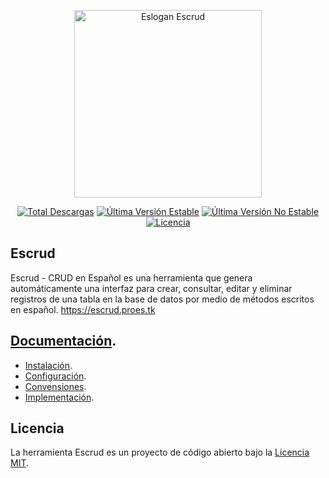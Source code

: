 <p align="center">
    <a href="https://escrud.proes.tk" target="_blank">
        <img src="https://escrud.proes.tk/imagenes/escrud-eslogan-transparente.png" width="300" alt="Eslogan Escrud">
    </a>
</p>

<p align="center">
    <a href="https://packagist.org/packages/proesio/escrud"><img src="https://poser.pugx.org/proesio/escrud/downloads" alt="Total Descargas"></a>
    <a href="https://packagist.org/packages/proesio/escrud"><img src="https://poser.pugx.org/proesio/escrud/v/stable" alt="Última Versión Estable"></a>
    <a href="https://packagist.org/packages/proesio/escrud"><img src="https://poser.pugx.org/proesio/escrud/v/unstable" alt="Última Versión No Estable"></a>
    <a href="https://packagist.org/packages/proesio/escrud"><img src="https://poser.pugx.org/proesio/escrud/license" alt="Licencia"></a>
</p>

## Escrud

Escrud - CRUD en Español es una herramienta que genera automáticamente una interfaz para crear, consultar, editar y eliminar registros de una tabla en la base de datos por medio de métodos escritos en español. https://escrud.proes.tk

## [Documentación](https://escrud.proes.tk/documentacion/1.x/).

- [Instalación](https://escrud.proes.tk/documentacion/1.x/instalacion/).
- [Configuración](https://escrud.proes.tk/documentacion/1.x/configuracion/).
- [Convensiones](https://escrud.proes.tk/documentacion/1.x/convenciones/).
- [Implementación](https://escrud.proes.tk/documentacion/1.x/implementacion/).

## Licencia

La herramienta Escrud es un proyecto de código abierto bajo la [Licencia MIT](https://opensource.org/licenses/MIT).